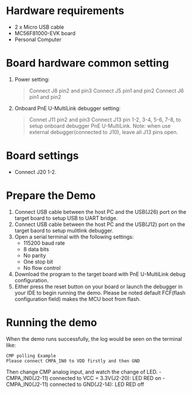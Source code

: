 Hardware requirements
=====================
- 2 x Micro USB cable
- MC56F81000-EVK board
- Personal Computer

Board hardware common setting
=============================
1. Power setting:
   > Connect J8 pin2 and pin3
   > Connect J5 pin1 and pin2
   > Connect J6 pin1 and pin2
2. Onboard PnE U-MultiLink debugger setting:
   > Connet J11 pin2 and pin3
   > Connect J13 pin 1-2, 3-4, 5-6, 7-8, to setup onboard debugger PnE U-MultiLink.
     Note: when use external debugger(connected to J10), leave all J13 pins open.

Board settings
==============
- Connect J20 1-2.

Prepare the Demo
================
1.  Connect USB cable between the host PC and the USB(J26) port on the target board to setup USB to UART bridge.
2.  Connect USB cable between the host PC and the USB(J12) port on the target baord to setup mulitlink debugger.
3.  Open a serial terminal with the following settings:
    - 115200 baud rate
    - 8 data bits
    - No parity
    - One stop bit
    - No flow control
4.  Download the program to the target board with PnE U-MultiLink debug configuration.
5.  Either press the reset button on your board or launch the debugger in your IDE to begin running the demo.
    Please be noted default FCF(flash configuration field) makes the MCU boot from flash.

Running the demo
================
When the demo runs successfully, the log would be seen on the terminal like:

~~~~~~~~~~~~~~~~~~~~~
CMP polling Example
Please connect CMPA_IN0 to VDD firstly and then GND
~~~~~~~~~~~~~~~~~~~~~

Then change CMP analog input, and watch the change of LED.
    - CMPA_IN0(J2-11) connected to VCC = 3.3V(J2-20): LED RED on
    - CMPA_IN0(J2-11) connected to GND(J2-14): LED RED off
